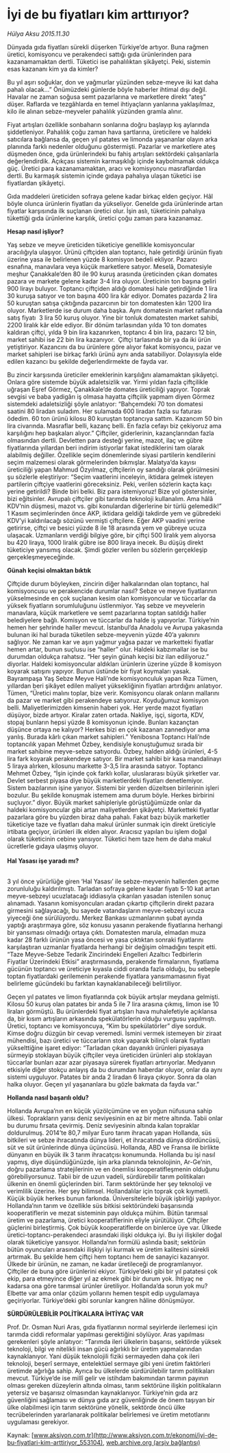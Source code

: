 # İyi de bu fiyatları kim arttırıyor?

*Hülya Aksu 2015.11.30*

<div class="pNewsDetailMainContent ctx_content" itemprop="articleBody">
 <p>
  Dünyada gıda fiyatları sürekli düşerken Türkiye’de artıyor. Buna rağmen üretici, komisyoncu ve perakendeci sattığı gıda ürünlerinden para kazanamamaktan dertli. Tüketici ise pahalılıktan şikâyetçi. Peki, sistemin esas kazananı kim ya da kimler?
 </p>
 <p>
  Bu yıl aşırı soğuklar, don ve yağmurlar yüzünden sebze-meyve iki kat daha pahalı olacak...” Önümüzdeki günlerde böyle haberler ihtimal dışı değil. Havalar ne zaman soğusa semt pazarlarına ve marketlere direkt “ateş” düşer. Raflarda ve tezgâhlarda en temel ihtiyaçların yanlarına yaklaşılmaz, kilo ile alınan sebze-meyveler pahalılık yüzünden gramla alınır.
 </p>
 <p>
  Fiyat artışları özellikle sonbaharın sonlarına doğru başlayıp kış aylarında şiddetleniyor. Pahalılık çoğu zaman hava şartlarına, üreticilere ve haldeki satıcılara bağlansa da, geçen yıl patates ve limonda yaşananlar olayın arka planında farklı nedenler olduğunu göstermişti. Pazarlar ve marketlere ateş düşmeden önce, gıda ürünlerindeki bu fahiş artışları sektördeki çalışanlarla değerlendirdik. Açıkçası sistemin karmaşıklığı içinde kaybolmamak oldukça güç. Üretici para kazanamamaktan, aracı ve komisyoncu masraflardan dertli. Bu karmaşık sistemin içinde gıdaya pahalıya ulaşan tüketici ise fiyatlardan şikâyetçi.
 </p>
 <p>
  Gıda maddeleri üreticiden sofraya gelene kadar birkaç elden geçiyor. Hâl böyle olunca ürünlerin fiyatları da yükseliyor. Genelde gıda ürünlerinde artan fiyatlar karşısında ilk suçlanan üretici olur. İşin aslı, tüketicinin pahalıya tükettiği gıda ürünlerine karşılık, üretici çoğu zaman para kazanamaz.
 </p>
 <p>
  <strong>
   Hesap nasıl işliyor?
  </strong>
 </p>
 <p>
  Yaş sebze ve meyve üreticiden tüketiciye genellikle komisyoncular aracılığıyla ulaşıyor. Ürünü çiftçiden alan toptancı, hale getirdiği ürünün fiyatı üzerine yasa ile belirlenen yüzde 8 komisyon bedeli ekliyor. Pazarcı esnafına, manavlara veya küçük marketlere satıyor. Meselâ, Domatesiyle meşhur Çanakkale’den 80 ile 90 kuruş arasında üreticinden çıkan domates pazara ve markete gelene kadar 3-4 lira oluyor. Üreticinin ton başına geliri 900 lirayı buluyor. Toptancı çiftçiden aldığı domatesi hale getirdiğinde 1 lira 30 kuruşa satıyor ve ton başına 400 lira kâr ediyor. Domates pazarda 2 lira 50 kuruştan satışa çıktığında pazarcının bir ton domatesten kârı 1200 lira oluyor. Marketlerde ise durum daha başka. Aynı domatesin market raflarında satış fiyatı  3 lira 50 kuruş oluyor. Yine bir tonluk domatesten market sahibi, 2200 liralık kâr elde ediyor. Bir dönüm tarlasından yılda 10 ton domates kaldıran çiftçi, yılda 9 bin lira kazanırken, toptancı 4 bin lira, pazarcı 12 bin, market sahibi ise 22 bin lira kazanıyor.  Çiftçi tarlasında bir ya da iki ürün yetiştiriyor. Kazancını da bu ürünlere göre alıyor fakat komisyoncu, pazar ve market sahipleri ise birkaç farklı ürünü aynı anda satabiliyor. Dolayısıyla elde edilen kazancı bu şekilde değerlendirmekte de fayda var.
 </p>
 <p>
  Bu zincir karşısında üreticiler emeklerinin karşılığını alamamaktan şikâyetçi. Onlara göre sistemde büyük adaletsizlik var. Yirmi yıldan fazla çiftçilikle uğraşan Eşref Görmez, Çanakkale’de domates üreticiliği yapıyor. Toprak sevgisi ve baba yadigârı iş olmasa hayatta çiftçilik yapmam diyen Görmez sistemdeki adaletsizliği şöyle anlatıyor: “Bahçemdeki 70 ton domatesi saatini 80 liradan suladım. Her sulamada 600 liradan fazla su faturası ödedim. 60 ton ürünü kilosu 80 kuruştan toptancıya sattım. Kazancım 50 bin lira civarında. Masraflar belli, kazanç belli. En fazla cefayı biz çekiyoruz ama karşılığını hep başkaları alıyor.” Çiftçiler, giderlerinin, kazançlarından fazla olmasından dertli. Devletten para desteği yerine, mazot, ilaç ve gübre fiyatlarında yıllardan beri indirim istiyorlar fakat istediklerini tam olarak alabilmiş değiller. Özellikle seçim dönemlerinde siyasi partilerin kendilerini seçim malzemesi olarak görmelerinden bıkmışlar. Malatya’da kayısı üreticiliği yapan Mahmud Özyılmaz, çiftçilerin oy sandığı olarak görülmesini şu sözlerle eleştiriyor: “Seçim vaatlerini inceleyin, iktidara gelmek isteyen partilerin çiftçiye vaatlerini göreceksiniz. Peki, verilen sözlerin kaçta kaçı yerine getirildi? Binde biri belki. Biz para istemiyoruz! Bize yol göstersinler, bizi eğitsinler. Avrupalı çiftçiler gibi tarımda teknoloji kullanalım. Ama hâlâ KDV’nin düşmesi, mazot vs. gibi konulardan diğerlerine bir türlü gelemedik!” 1 Kasım seçimlerinden önce AKP, iktidara geldiği takdirde yem ve gübredeki KDV’yi kaldırılacağı sözünü vermişti çiftçilere. Eğer AKP vaadini yerine getirirse, çiftçi ve besici yüzde 8 ile 18 arasında yem ve gübreye ucuza ulaşacak. Uzmanların verdiği bilgiye göre, bir çiftçi 500 liralık yem alıyorsa bu 420 liraya, 1000 liralık gübre ise 800 liraya inecek. Bu düşüş direkt tüketiciye yansımış olacak. Şimdi gözler verilen bu sözlerin gerçekleşip gerçekleşmeyeceğinde.
 </p>
 <p>
  <strong>
   Günah keçisi olmaktan bıktık
  </strong>
 </p>
 <p>
  Çiftçide durum böyleyken, zincirin diğer halkalarından olan toptancı, hal komisyoncusu ve perakencide durumlar nasıl? Sebze ve meyve fiyatlarının yükselmesinde en çok suçlanan kesim olan komisyoncular ve tüccarlar da yüksek fiyatların sorumluluğunu üstlenmiyor. Yaş sebze ve meyvelerin manavlara, küçük marketlere ve semt pazarlarına toptan satıldığı haller belediyelere bağlı. Komisyon ve tüccarlar da halde iş yapıyorlar. Türkiye’nin hemen her şehrinde haller mevcut. İstanbul’da Anadolu ve Avrupa yakasında bulunan iki hal burada tüketilen sebze-meyvenin yüzde 40’a yakınını sağlıyor. Ne zaman kar ve aşırı yağmur yağsa pazar ve marketteki fiyatlar hemen artar, bunun suçlusu ise “haller” olur. Haldeki kabzımallar ise bu durumdan oldukça rahatsız. “Her şeyin günah keçisi biz ilan ediliyoruz.” diyorlar. Haldeki komisyoncular aldıkları ürünlerin üzerine yüzde 8 komisyon koyarak satışını yapıyor. Bunun üstünde bir fiyat koymaları yasak. Bayrampaşa Yaş Sebze Meyve Hali’nde komisyonculuk yapan Rıza Tümen, yıllardan beri şikâyet edilen maliyet yüksekliğinin fiyatları artırdığını anlatıyor. Tümen, “Üretici malını toplar, bize verir. Komisyoncu olarak onların mallarını da pazar ve market gibi perakendeye satıyoruz. Koyduğumuz komisyon belli. Maliyetlerimizden kimsenin haberi yok. Her yerde mazot fiyatları düşüyor, bizde artıyor. Kiralar zaten ortada. Nakliye, işçi, sigorta, KDV, stopaj bunların hepsi yüzde 8 komisyonun içinde. Bunları kazançtan düşünce ortaya ne kalıyor? Herkes bizi en çok kazanan zannediyor ama yanlış. Burada kârlı çıkan market sahipleri.” Yenibosna Toptancı Hali’nde toptancılık yapan Mehmet Özbey, kendisiyle konuştuğumuz sırada bir market sahibine meyve-sebze satıyordu. Özbey, halden aldığı ürünleri, 4-5 lira fark koyarak perakendeye satıyor. Bir market sahibi bir kasa mandalinayı 5 liraya alırken, kilosunu markette 3-3,5 lira arasında satıyor. Toptancı Mehmet Özbey, “İşin içinde çok farklı kollar, uluslararası büyük şirketler var. Devlet serbest piyasa diye büyük marketlerdeki fiyatları denetlemiyor. Sistem bazılarının işine yarıyor. Sistemi bir yerden düzeltsen birilerinin işleri bozulur. Bu şekilde konuşmak istemem ama durum böyle. Herkes birbirini suçluyor.” diyor. Büyük market sahipleriyle görüştüğümüzde onlar da haldeki komisyoncular gibi artan maliyetlerden şikâyetçi. Marketteki fiyatlar pazarlara göre bu yüzden biraz daha pahalı. Fakat bazı büyük marketler tüketiciye taze ve fiyatları daha makul ürünler sunmak için direkt üreticiyle irtibata geçiyor, ürünleri ilk elden alıyor. Aracısız yapılan bu işlem doğal olarak tüketicinin cebine yansıyor. Tüketici hem taze hem de daha makul ücretlerle gıdaya ulaşmış oluyor.
  <br>
   <br>
    <strong>
     Hal Yasası işe yaradı mı?
    </strong>
   </br>
  </br>
 </p>
 <p>
  3 yıl önce yürürlüğe giren ‘Hal Yasası’ ile sebze-meyvenin hallerden geçme zorunluluğu kaldırılmıştı. Tarladan sofraya gelene kadar fiyatı 5-10 kat artan meyve-sebzeyi ucuzlatacağı iddiasıyla çıkarılan yasadan istenilen sonuç alınamadı. Yasanın komisyoncuları aradan çıkartıp çiftçilerin direkt pazara girmesini sağlayacağı, bu sayede vatandaşların meyve-sebzeyi ucuza yiyeceği öne sürülüyordu. Merkez Bankası uzmanlarının şubat ayında yaptığı araştırmaya göre, söz konusu yasanın perakende fiyatlarına herhangi bir yansıması olmadığı ortaya çıktı. Domatesten marula, elmadan muza kadar 28 farklı ürünün yasa öncesi ve yasa çıktıktan sonraki fiyatlarını karşılaştıran uzmanlar fiyatlarda herhangi bir değişim olmadığını tespit etti. “Taze Meyve-Sebze Tedarik Zincirindeki Engelleri Azaltıcı Tedbirlerin Fiyatlar Üzerindeki Etkisi” araştırmasında, perakende firmalarının, fiyatlama gücünün toptancı ve üreticiye kıyasla ciddi oranda fazla olduğu, bu sebeple toptan fiyatlardaki gerilemenin perakende fiyatlara yansımamasının fiyat belirleme gücündeki bu farktan kaynaklanabileceği belirtiliyor.
 </p>
 <p>
  Geçen yıl patates ve limon fiyatlarında çok büyük artışlar meydana gelmişti. Kilosu 50 kuruş olan patates bir anda 5 ile 7 lira arasına çıkmış, limon ise 10 liraları görmüştü. Bu ürünlerdeki fiyat artışları hava muhalefetiyle açıklansa da, bir kısım artışların arkasında spekülatörlerin olduğu vurgusu yapılmıştı. Üretici, toptancı ve komisyoncuya, “Kim bu spekülatörler” diye sorduk. Kimse doğru düzgün bir cevap veremedi. İsmini vermek istemeyen bir ziraat mühendisi, bazı üretici ve tüccarların stok yaparak bilinçli olarak fiyatları yükselttiğine işaret ediyor: “Tarladan çıkan dayanıklı ürünleri piyasaya sürmeyip stoklayan büyük çiftçiler veya üreticiden ürünleri alıp stoklayan tüccarlar bunları azar azar piyasaya sürerek fiyatları artırıyorlar. Medyanın etkisiyle diğer stokçu anlayış da bu durumdan haberdar oluyor, onlar da aynı sistemi uyguluyor. Patates bir anda 2 liradan 6 liraya çıkıyor. Sonra da olan halka oluyor. Geçen yıl yaşananlara bu gözle bakmata da fayda var.”
 </p>
 <p>
  <strong>
   Hollanda nasıl başarılı oldu?
  </strong>
 </p>
 <p>
  Hollanda Avrupa’nın en küçük yüzölçümüne ve en yoğun nüfusuna sahip ülkesi. Toprakların yarısı deniz seviyesinin en az bir metre altında. Tabii onlar bu durumu fırsata çevirmiş. Deniz seviyesinin altında kalan topraklar doldurulmuş. 2014’te 80,7 milyar Euro tarım ihracatı yapan Hollanda, süs bitkileri ve sebze ihracatında dünya lideri, et ihracatında dünya dördüncüsü, süt ve süt ürünlerinde dünya üçüncüsü. Hollanda, ABD ve Fransa ile birlikte dünyanın en büyük ilk 3 tarım ihracatçısı konumunda. Hollanda bu işi nasıl yapmış, diye düşündüğünüzde, işin arka planında teknolojinin, Ar-Ge’nin, doğru pazarlama stratejilerinin ve en önemlisi kooperatifleşmenin olduğunu görebiliyorsunuz. Tabii bir de uzun vadeli, sürdürebilir tarım politikaları ülkenin en önemli güçlerinden biri. Tarım sektöründe her şey teknoloji ve verimlilik üzerine. Her şey bilimsel. Hollandalılar için toprak çok kıymetli. Küçük büyük herkes bunun farkında. Üniversitelerle büyük işbirliği yapılıyor. Hollanda’nın tarım ve özellikle süs bitkisi sektöründeki başarısında kooperatiflerin ve mezat sisteminin payı oldukça mühim. Bütün tarımsal üretim ve pazarlama, üretici kooperatiflerinin eliyle yürütülüyor. Çiftçiler güçlerini birleştirmiş. Çok büyük kooperatiflerde on binlerce üye var. Ülkede üretici-toptancı-perakendeci arasındaki ilişki oldukça iyi. Bu iyi ilişkiler doğal olarak tüketiciye yansıyor. Hollanda’nın formülü aslında basit; sektörün bütün oyuncuları arasındaki ilişkiyi iyi kurmak ve üretim kalitesini sürekli artırmak. Bu şekilde hem çiftçi hem toptancı hem de sanayici kazanıyor. Ülkede bir ürünün, ne zaman, ne kadar üretileceği de programlanıyor. Çiftçiler de buna göre ürünlerini ekiyor. Türkiye’deki gibi bir yıl patatesi çok ekip, para etmeyince diğer yıl az ekmek gibi bir durum yok. İhtiyaç ne kadarsa ona göre tarımsal ürünler üretiliyor. Hollanda’da sorun yok mu? Elbette var ama onlar çözüm yollarını hemen tespit edip uygulamaya geçiriyorlar. Türkiye’deki gibi sorunlar kangren hâline dönüşmüyor.
 </p>
 <p>
  <strong>
   SÜRDÜRÜLEBİLİR POLİTİKALARA İHTİYAÇ VAR
  </strong>
 </p>
 <p>
  Prof. Dr. Osman Nuri Aras, gıda fiyatlarının normal seyirlerde ilerlemesi için tarımda ciddi reformalar yapılması gerektiğini söylüyor. Aras yapılması gerekenleri şöyle anlatıyor: “Tarımda ileri ülkelerin başarısı, sektörde yüksek teknoloji, bilgi ve nitelikli insan gücü ağırlıklı bir üretim yapmalarından kaynaklanıyor. Yani düşük teknolojili fiziki sermayeden daha çok ileri teknoloji, beşerî sermaye, entelektüel sermaye gibi yeni üretim faktörleri üretimde ağırlığa sahip. Ayrıca bu ülkelerde sürdürülebilir tarım politikaları mevcut. Türkiye’de ise millî gelir ve istihdam bakımından tarımın payının olması gereken düzeylerin altında olması, tarım sektörüne ilişkin politikaların yetersiz ve başarısız olmasından kaynaklanıyor. Türkiye’nin gıda arz güvenliğini sağlaması ve dünya gıda arz güvenliğinde de önem taşıyan bir ülke olabilmesi için tarım sektörüne yönelik, sektörde öncü ülke tecrübelerinden yararlanarak politikalar belirlemesi ve üretim metotlarını uygulaması gerekiyor.
 </p>
</div>


Kaynak: [www.aksiyon.com.tr](http://www.aksiyon.com.tr/ekonomi/iyi-de-bu-fiyatlari-kim-arttiriyor_553104), [web.archive.org (arşiv bağlantısı)](http://web.archive.org/web/20151212062130/http://www.aksiyon.com.tr/ekonomi/iyi-de-bu-fiyatlari-kim-arttiriyor_553104)
